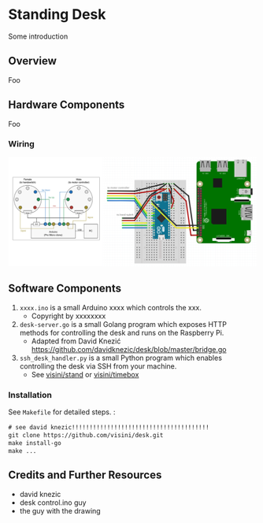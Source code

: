 # Standing Desk

Some introduction

## Overview

Foo

## Hardware Components

Foo

### Wiring

![Wiring](wiring/wiring.png)

## Software Components

1. `xxxx.ino` is a small Arduino xxxx which controls the xxx.
   - Copyright by xxxxxxxx
2. `desk-server.go` is a small Golang program which exposes HTTP methods for controlling the desk and runs on the Raspberry Pi.
   - Adapted from David Knezić https://github.com/davidknezic/desk/blob/master/bridge.go
3. `ssh_desk_handler.py` is a small Python program which enables controlling the desk via SSH from your machine.
   - See [visini/stand](https://github.com/visini/stand) or [visini/timebox](https://github.com/visini/timebox)

### Installation

See `Makefile` for detailed steps. :

```shell
# see david knezic!!!!!!!!!!!!!!!!!!!!!!!!!!!!!!!!!!!!!!!
git clone https://github.com/visini/desk.git
make install-go
make ...
```

## Credits and Further Resources

- david knezic
- desk control.ino guy
- the guy with the drawing
